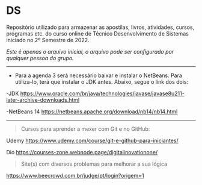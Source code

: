 # DS
Repositório utilizado para armazenar as apostilas, livros, atividades, cursos, programas etc. do curso online de Técnico Desenvolvimento de Sistemas iniciado no 2º Semestre de 2022. 

*Este é apenas o arquivo inicial, o arquivo pode ser configurado por qualquer pessoa do grupo.*

________________________________________________________________________________

- Para a agenda 3 será necessário baixar e instalar o NetBeans.
Para utiliza-lo, terá que instalar o JDK antes.
Abaixo, segue o link dos dois:

-JDK
https://www.oracle.com/br/java/technologies/javase/javase8u211-later-archive-downloads.html

-NetBeans 14
https://netbeans.apache.org/download/nb14/nb14.html
________________________________________________________________________________

> Cursos para aprender a mexer com Git e no GitHub:

Udemy
https://www.udemy.com/course/git-e-github-para-iniciantes/

Dio
https://courses-zone.webnode.page/digitalinovationone/


> Site(s) com diversos problemas para melhorar a sua lógica

https://www.beecrowd.com.br/judge/pt/login?origem=1
